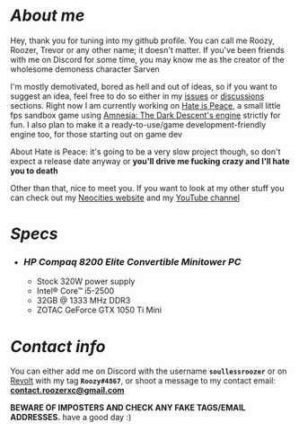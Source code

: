 # *About me*
Hey, thank you for tuning into my github profile. You can call me Roozy, Roozer, Trevor or any other name; it doesn't matter. If you've been friends with me on Discord for some time, you may know me as the creator of the wholesome demoness character Sarven

I'm mostly demotivated, bored as hell and out of ideas, so if you want to suggest an idea, feel free to do so either in my [issues](https://github.com/RoozerXC/RoozerXC/issues) or [discussions](https://github.com/RoozerXC/RoozerXC/discussions) sections. Right now I am currently working on [Hate is Peace](HateIsPeace/Design.md), a small little fps sandbox game using [Amnesia: The Dark Descent's engine](https://github.com/buzer2020/Amnesia64) strictly for fun. I also plan to make it a ready-to-use/game development-friendly engine too, for those starting out on game dev

About Hate is Peace: it's going to be a very slow project though, so don't expect a release date anyway or **you'll drive me fucking crazy and I'll hate you to death**

Other than that, nice to meet you. If you want to look at my other stuff you can check out my [Neocities website](https://roozerxc.neocities.org) and my [YouTube channel](https://youtube.com/@roozerxc)

# *Specs*
- ### *HP Compaq 8200 Elite Convertible Minitower PC*
  - Stock 320W power supply
  - Intel® Core™ i5-2500
  - 32GB @ 1333 MHz DDR3
  - ZOTAC GeForce GTX 1050 Ti Mini

# *Contact info*
You can either add me on Discord with the username **`soullessroozer`** or on [Revolt](https://github.com/revoltchat) with my tag **`Roozy#4867`**, or shoot a message to my contact email: **contact.roozerxc@gmail.com**

**BEWARE OF IMPOSTERS AND CHECK ANY FAKE TAGS/EMAIL ADDRESSES.** have a good day :)
